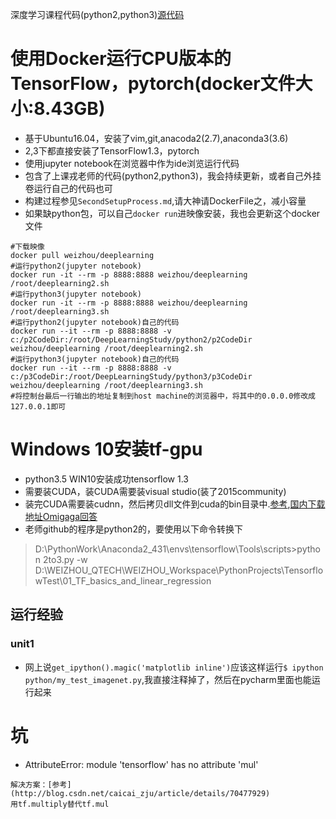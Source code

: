 深度学习课程代码(python2,python3)[源代码](https://github.com/jastarex/DeepLearningCourseCodes)

# 使用Docker运行CPU版本的TensorFlow，pytorch(docker文件大小:8.43GB)
* 基于Ubuntu16.04，安装了vim,git,anacoda2(2.7),anaconda3(3.6)
* 2,3下都直接安装了TensorFlow1.3，pytorch
* 使用jupyter notebook在浏览器中作为ide浏览运行代码
* 包含了上课戎老师的代码(python2,python3)，我会持续更新，或者自己外挂卷运行自己的代码也可
* 构建过程参见`SecondSetupProcess.md`,请大神请DockerFile之，减小容量
* 如果缺python包，可以自己`docker run`进映像安装，我也会更新这个docker文件
```
#下载映像
docker pull weizhou/deeplearning
#运行python2(jupyter notebook)
docker run -it --rm -p 8888:8888 weizhou/deeplearning /root/deeplearning2.sh
#运行python3(jupyter notebook)
docker run -it --rm -p 8888:8888 weizhou/deeplearning /root/deeplearning3.sh
#运行python2(jupyter notebook)自己的代码
docker run --it --rm -p 8888:8888 -v c:/p2CodeDir:/root/DeepLearningStudy/python2/p2CodeDir weizhou/deeplearning /root/deeplearning2.sh
#运行python3(jupyter notebook)自己的代码
docker run --it --rm -p 8888:8888 -v c:/p3CodeDir:/root/DeepLearningStudy/python3/p3CodeDir weizhou/deeplearning /root/deeplearning3.sh
#将控制台最后一行输出的地址复制到host machine的浏览器中，将其中的0.0.0.0修改成127.0.0.1即可
```


# Windows 10安装tf-gpu
* python3.5 WIN10安装成功tensorflow 1.3
* 需要装CUDA，装CUDA需要装visual studio(装了2015community)
* 装完CUDA需要装cudnn，然后拷贝dll文件到cuda的bin目录中.[参考](http://blog.csdn.net/bianjun1075/article/details/60478487),[国内下载地址Omigaga回答](https://www.zhihu.com/question/37082272)
* 老师github的程序是python2的，要使用以下命令转换下
> D:\PythonWork\Anaconda2_431\envs\tensorflow\Tools\scripts>python 2to3.py -w D:\WEIZHOU_QTECH\WEIZHOU_Workspace\PythonProjects\TensorflowTest\01_TF_basics_and_linear_regression

## 运行经验
### unit1
* 网上说`get_ipython().magic('matplotlib inline')`应该这样运行`$ ipython python/my_test_imagenet.py`,我直接注释掉了，然后在pycharm里面也能运行起来


# 坑
* AttributeError: module 'tensorflow' has no attribute 'mul'
```
解决方案：[参考](http://blog.csdn.net/caicai_zju/article/details/70477929)
用tf.multiply替代tf.mul
```